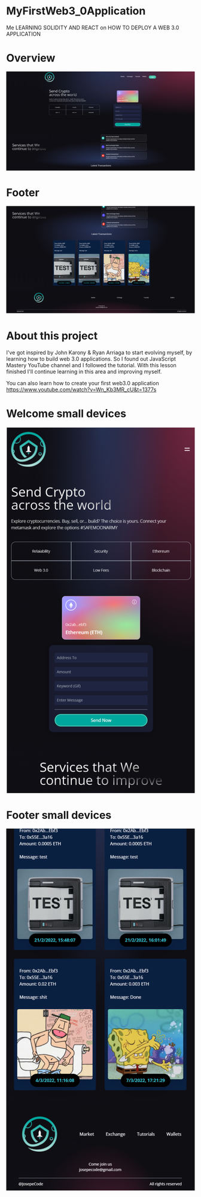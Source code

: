 # MyFirstWeb3_0Application
Me LEARNING SOLIDITY AND REACT on HOW TO DEPLOY A WEB 3.0 APPLICATION 

# Overview
![Overview](./client/images/Results/overView.png?raw=true "Navbar / Welcome")

# Footer
![Footer](./client/images/Results/footer.png?raw=true "Transaccion component with latest transactions rendered & footer")

# About this project

I've got inspired by John Karony & Ryan Arriaga to start evolving myself, by learning 
how to build web 3.0 applications. So I found out JavaScript Mastery YouTube channel 
and I followed the tutorial. With this lesson finished I'll continue learning in this area
and improving myself.

You can also learn how to create your first web3.0 application 
https://www.youtube.com/watch?v=Wn_Kb3MR_cU&t=1377s

# Welcome small devices 
![SmallDevice](./client/images/Results/wSmallDevice.png?raw=true "Welcome")


# Footer small devices
![SmallDevice](./client/images/Results/fSmallDevice.png?raw=true "Welcome")